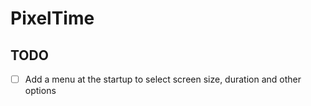 # PixelTime

## TODO

- [ ] Add a menu at the startup to select screen size, duration and other options
